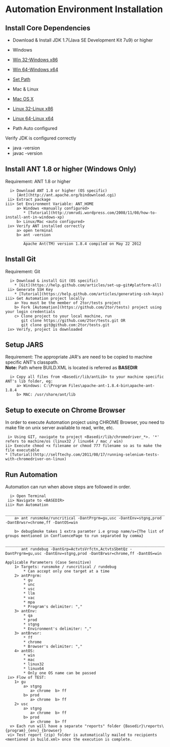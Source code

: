 # Automation Environment Installation

Install Core Dependencies
----------------------------

* Download & Install JDK 1.7(Java SE Development Kit 7u9) or higher
*  Windows
 * [Win 32-Windows x86](http://www.oracle.com/technetwork/java/javase/downloads/jdk7u9-downloads-1859576.html)
 * [Win 64-Windows x64](http://www.oracle.com/technetwork/java/javase/downloads/jdk7u9-downloads-1859576.html)
 * [Set Path](http://java.com/en/download/help/path.xml)

*  Mac & Linux
 * [Mac OS X](http://www.oracle.com/technetwork/java/javase/downloads/jdk7u9-downloads-1859576.html)
 * [Linux 32-Linux x86](http://www.oracle.com/technetwork/java/javase/downloads/jdk7u9-downloads-1859576.html)
 * [Linux 64-Linux x64](http://www.oracle.com/technetwork/java/javase/downloads/jdk7u9-downloads-1859576.html) 
 * Path Auto configured		 

Verify JDK is configured correctly
 * java -version
 * javac -version	
	
	        
Install ANT 1.8 or higher (Windows Only)
----------------------------
Requirement: ANT 1.8 or higher

	  i> Download ANT 1.8 or higher (OS specific) 
		 [Ant](http://ant.apache.org/bindownload.cgi)
     ii> Extract package
    iii> Set Environment Variable: ANT_HOME
		 a> Windows <manually configured>
		 	* [Tutorial](http://omrudi.wordpress.com/2008/11/08/how-to-install-ant-in-windows-xp)
		 b> Linux/Mac <auto configured>
     iv> Verify ANT installed correctly 
	     a> open terminal
		 b> ant -version
		    ____________________________________________________
		    Apache Ant(TM) version 1.8.4 compiled on May 22 2012
		   
Install Git
-------------------
Requirement: Git

	  i> Download & install Git (OS specific)
	  	* [Git](https://help.github.com/articles/set-up-git#platform-all)
     ii> Generate SSH Key
     	* [Tutorial](https://help.github.com/articles/generating-ssh-keys)     	
    iii> Get Automation project locally
		a> You must be the member of 2tor/tests project
        b> Fork [Automation](https://github.com/2tor/tests) project using your login credentials
        c> Clone project to your local machine, run 
		   git clone https://github.com/2tor/tests.git OR
           git clone git@github.com:2tor/tests.git
     iv> Verify, project is downloaded     
	
Setup JARS
------------------------------------
Requirement: The appropriate JAR's are need to be copied to machine specific ANT's classpath. <br />
**Note:** Path where BUILD.XML is located is referred as **BASEDIR**

      i> Copy all files from <Basedir/lib/antLib> to your machine specific ANT's lib folder, eg:
		 a> Windows: C:\Program Files\apache-ant-1.8.4-bin\apache-ant-1.8.4
		 b> MAC: /usr/share/ant/lib
		
Setup to execute on Chrome Browser
-------------------------------------
In order to execute Automation project using CHROME Browser, you need to make file on unix server available to read, write, etc.

     i> Using GIT, navigate to project <Basedir/lib/chromedriver_*>. '*' refers to machine/os (linux32 / linux64 / mac / win)
    ii> Execute chmod +x filename or chmod 777 filename so as to make the file executable
    * [Tutorial](http://selftechy.com/2011/08/17/running-selenium-tests-with-chromedriver-on-linux)
	   
Run Automation
-------------------------
Automation can run when above steps are followed in order.

      i> Open Terminal
     ii> Navigate to <BASEDIR>
	iii> Run Automation
	       _______________________________________________________________________________________________
		a> ant runsmoke/runcritical -DantPrgrm=gu,usc -DantEnv=stgng,prod -DantBrwsr=chrome,ff -DantOS=win 
		
		b> debugSmoke takes 1 extra paramter i.e group name/s={The list of groups mentioned in ConfluencePage to run separated by comma}
		   ______________________________________________________________________________________________________________________	
		   ant rundebug -DantGrp=ActvtsVrfctn,ActvtsSbmtQz -DantPrgrm=gu,usc -DantEnv=stgng,prod -DantBrwsr=chrome,ff -DantOS=win 
	
	Applicable Parameters (Case Sensitive)
		1> Targets: runsmoke / runcritical / rundebug
			* Can accept only one target at a time
        2> antPrgrm: 
        	* gu
        	* unc
        	* usc 
        	* llm
        	* vac
        	* mpa 
        	* Program's delimiter: ","
		3> antEnv: 
			* qa
			* prod
			* stgng
			* Environment's delimiter: ","
		3> antBrwsr: 
			* ff
			* chrome
			* Browser's delimiter: ","
		4> antOS: 
			* win 
			* mac 
			* linux32
			* linux64
			* Only one OS name can be passed
     iv> Flow of TEST:
     	1> gu
            a> stgng 
			   a> chrome  b> ff
			b> prod
			   a> chrome  b> ff
        2> usc
            a> stgng 
			   a> chrome  b> ff
			b> prod
			   a> chrome  b> ff
	  v> Each run will have a separate "reports" folder {Basedir}\reports\{program}_{env}_{browser}
     vi> Test report (zip) folder is automatically mailed to recipients <mentioned in build.xml> once the execution is complete. 

	
	
	 
	 